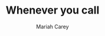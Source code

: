 ---
layout: post
title: Whenever you call
author: Mariah Carey
language: "Français"
image:
  artist: mariah-carey.png
---